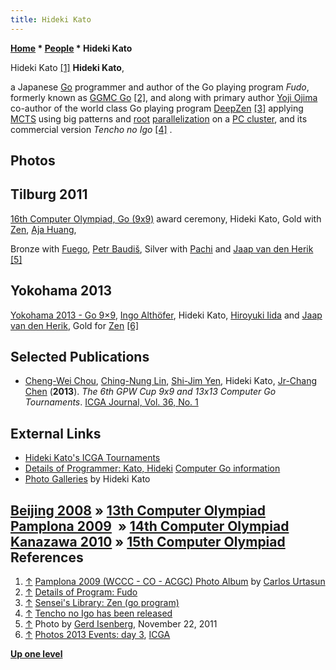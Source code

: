 ```yaml
---
title: Hideki Kato
---
```

**[Home](Home "Home") * [People](People "People") * Hideki Kato**

[](http://picasaweb.google.es/curtasuncein/Pamplona2009WCCCCOACGC#) Hideki Kato <a id="cite-note-1" href="#cite-ref-1">[1]</a>
**Hideki Kato**,

a Japanese [Go](Go "Go") programmer and author of the Go playing program *Fudo*, formerly known as [GGMC Go](https://www.game-ai-forum.org/icga-tournaments/program.php?id=513) <a id="cite-note-2" href="#cite-ref-2">[2]</a>, and along with primary author [Yoji Ojima](index.php?title=Yoji_Ojima&action=edit&redlink=1 "Yoji Ojima (page does not exist)") co-author of the world class Go playing program [DeepZen](https://www.game-ai-forum.org/icga-tournaments/program.php?id=594) <a id="cite-note-3" href="#cite-ref-3">[3]</a> applying [MCTS](Monte-Carlo_Tree_Search "Monte-Carlo Tree Search") using big patterns and [root](Root "Root") [parallelization](Parallel_Search "Parallel Search") on a [PC cluster](https://en.wikipedia.org/wiki/Computer_cluster), and its commercial version *Tencho no Igo* <a id="cite-note-4" href="#cite-ref-4">[4]</a> .

## Photos

## Tilburg 2011

[](File:Go9x9_2011.JPG)
[16th Computer Olympiad, Go (9x9)](https://www.game-ai-forum.org/icga-tournaments/tournament.php?id=235) award ceremony, Hideki Kato, Gold with [Zen](https://www.game-ai-forum.org/icga-tournaments/program.php?id=594), [Aja Huang](Shih-Chieh_Huang "Shih-Chieh Huang"),

Bronze with [Fuego](https://www.game-ai-forum.org/icga-tournaments/program.php?id=535), [Petr Baudiš](index.php?title=Petr_Baudi%C5%A1&action=edit&redlink=1 "Petr Baudiš (page does not exist)"), Silver with [Pachi](https://www.game-ai-forum.org/icga-tournaments/program.php?id=704) and [Jaap van den Herik](Jaap_van_den_Herik "Jaap van den Herik") <a id="cite-note-5" href="#cite-ref-5">[5]</a>

## Yokohama 2013

[](https://icga.leidenuniv.nl/?page_id=800)
[Yokohama 2013 - Go 9×9](17th_Computer_Olympiad#Go "17th Computer Olympiad"), [Ingo Althöfer](Ingo_Alth%C3%B6fer "Ingo Althöfer"), Hideki Kato, [Hiroyuki Iida](Hiroyuki_Iida "Hiroyuki Iida") and [Jaap van den Herik](Jaap_van_den_Herik "Jaap van den Herik"), Gold for [Zen](https://www.game-ai-forum.org/icga-tournaments/program.php?id=594) <a id="cite-note-6" href="#cite-ref-6">[6]</a>

## Selected Publications

- [Cheng-Wei Chou](Cheng-Wei_Chou "Cheng-Wei Chou"), [Ching-Nung Lin](index.php?title=Ching-Nung_Lin&action=edit&redlink=1 "Ching-Nung Lin (page does not exist)"), [Shi-Jim Yen](Shi-Jim_Yen "Shi-Jim Yen"), Hideki Kato, [Jr-Chang Chen](Jr-Chang_Chen "Jr-Chang Chen") (**2013**). *The 6th GPW Cup 9x9 and 13x13 Computer Go Tournaments*. [ICGA Journal, Vol. 36, No. 1](ICGA_Journal#36_1 "ICGA Journal")

## External Links

- [Hideki Kato's ICGA Tournaments](https://www.game-ai-forum.org/icga-tournaments/person.php?id=505)
- [Details of Programmer: Kato, Hideki](http://www.computer-go.info/db/operson.php?a=Kato%2C+Hideki) [Computer Go information](http://www.computer-go.info/)
- [Photo Galleries](https://picasaweb.google.com/117053534374902710729) by Hideki Kato

## [Beijing 2008](http://www.geocities.jp/hideki_katoh/13days/index.html) » [13th Computer Olympiad](13th_Computer_Olympiad "13th Computer Olympiad") [Pamplona 2009](https://picasaweb.google.com/117053534374902710729/14thComputerOlympiadPamplona)  » [14th Computer Olympiad](14th_Computer_Olympiad "14th Computer Olympiad") [Kanazawa 2010](https://picasaweb.google.com/117053534374902710729/15thComputerOlympiadKanazawa) » [15th Computer Olympiad](15th_Computer_Olympiad "15th Computer Olympiad") References

1. <a id="cite-ref-1" href="#cite-note-1">↑</a> [Pamplona 2009 (WCCC - CO - ACGC) Photo Album](http://picasaweb.google.es/curtasuncein/Pamplona2009WCCCCOACGC#) by [Carlos Urtasun](http://es.linkedin.com/in/curtasun)
1. <a id="cite-ref-2" href="#cite-note-2">↑</a> [Details of Program: Fudo](http://www.computer-go.info/db/oprog.php?a=Fudo)
1. <a id="cite-ref-3" href="#cite-note-3">↑</a> [Sensei's Library: Zen (go program)](http://senseis.xmp.net/?ZenGoProgram)
1. <a id="cite-ref-4" href="#cite-note-4">↑</a> [Tencho no Igo has been released](http://justplaygo.com/index.php/tencho_no_igo_has_been_released)
1. <a id="cite-ref-5" href="#cite-note-5">↑</a> Photo by [Gerd Isenberg](Gerd_Isenberg "Gerd Isenberg"), November 22, 2011
1. <a id="cite-ref-6" href="#cite-note-6">↑</a> [Photos 2013 Events: day 3](https://icga.leidenuniv.nl/?page_id=800), [ICGA](ICGA "ICGA")

**[Up one level](People "People")**

